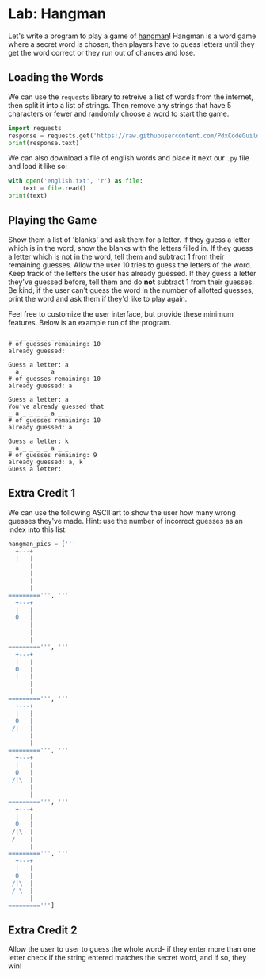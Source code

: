 
# Lab: Hangman

Let's write a program to play a game of [hangman](https://en.wikipedia.org/wiki/Hangman_(game))! Hangman is a word game where a secret word is chosen, then players have to guess letters until they get the word correct or they run out of chances and lose.

## Loading the Words

We can use the `requests` library to retreive a list of words from the internet, then split it into a list of strings. Then remove any strings that have 5 characters or fewer and randomly choose a word to start the game.

```python
import requests
response = requests.get('https://raw.githubusercontent.com/PdxCodeGuild/class_mountain_goat/master/data/english.txt')
print(response.text)
```

We can also download a file of english words and place it next our `.py` file and load it like so:

```python
with open('english.txt', 'r') as file:
    text = file.read()
print(text)
```

## Playing the Game

 Show them a list of 'blanks' and ask them for a letter. If they guess a letter which is in the word, show the blanks with the letters filled in. If they guess a letter which is not in the word, tell them and subtract 1 from their remaining guesses. Allow the user 10 tries to guess the letters of the word. Keep track of the letters the user has already guessed. If they guess a letter they've guessed before, tell them and do **not** subtract 1 from their guesses. Be kind, if the user can't guess the word in the number of allotted guesses, print the word and ask them if they'd like to play again.

Feel free to customize the user interface, but provide these minimum features. Below is an example run of the program.

```
_ _ _ _ _ _ _ _ _
# of guesses remaining: 10
already guessed:

Guess a letter: a
_ a _ _ _ _ a _ _
# of guesses remaining: 10
already guessed: a

Guess a letter: a
You've already guessed that
_ a _ _ _ _ a _ _
# of guesses remaining: 10
already guessed: a

Guess a letter: k
_ a _ _ _ _ a _ _
# of guesses remaining: 9
already guessed: a, k
Guess a letter:
```


## Extra Credit 1

We can use the following ASCII art to show the user how many wrong guesses they've made. Hint: use the number of incorrect guesses as an index into this list.

```python
hangman_pics = ['''
  +---+
  |   |
      |
      |
      |
      |
=========''', '''
  +---+
  |   |
  O   |
      |
      |
      |
=========''', '''
  +---+
  |   |
  O   |
  |   |
      |
      |
=========''', '''
  +---+
  |   |
  O   |
 /|   |
      |
      |
=========''', '''
  +---+
  |   |
  O   |
 /|\  |
      |
      |
=========''', '''
  +---+
  |   |
  O   |
 /|\  |
 /    |
      |
=========''', '''
  +---+
  |   |
  O   |
 /|\  |
 / \  |
      |
=========''']
```

## Extra Credit 2

Allow the user to user to guess the whole word- if they enter more than one letter check if the string entered matches the secret word, and if so, they win!